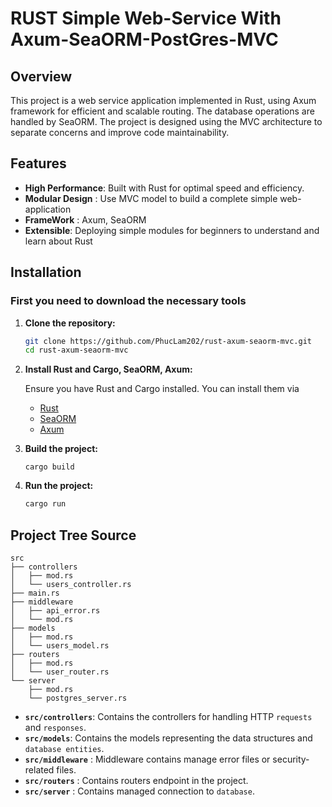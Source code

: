 # RUST Simple Web-Service With Axum-SeaORM-PostGres-MVC

## Overview
This project is a web service application implemented in Rust, using Axum framework for efficient and scalable routing. The database operations are handled by SeaORM. The project is designed using the MVC architecture to separate concerns and improve code maintainability.

## Features
- **High Performance**: Built with Rust for optimal speed and efficiency.
- **Modular Design** : Use MVC model to build a complete simple web-application 
- **FrameWork** : Axum, SeaORM 
- **Extensible**: Deploying simple modules for beginners to understand and learn about Rust

## Installation
### First you need to download the necessary tools  


1. **Clone the repository:**

    ```bash
    git clone https://github.com/PhucLam202/rust-axum-seaorm-mvc.git
    cd rust-axum-seaorm-mvc
    ```

2. **Install Rust and Cargo, SeaORM, Axum:**

    Ensure you have Rust and Cargo installed. You can install them via 
      - [Rust](https://rustup.rs/)       
      - [SeaORM](https://www.sea-ql.org/SeaORM/docs/install-and-config/database-and-async-runtime/)
      - [Axum](https://crates.io/crates/axum)  

3. **Build the project:**

    ```
    cargo build
    ```

4. **Run the project:**

    ```bash
    cargo run
    ```

## Project Tree Source 

```
src
├── controllers
│   ├── mod.rs
│   └── users_controller.rs
├── main.rs
├── middleware
│   ├── api_error.rs
│   └── mod.rs
├── models
│   ├── mod.rs
│   └── users_model.rs
├── routers
│   ├── mod.rs
│   └── user_router.rs
└── server
    ├── mod.rs
    └── postgres_server.rs
```
- **`src/controllers`**: Contains the controllers for handling HTTP `requests` and `responses`.
- **`src/models`**: Contains the models representing the data structures and `database entities`.
- **`src/middleware`** :  Middleware contains manage error files or security-related files.
- **`src/routers`** :   Contains routers endpoint in the project.
- **`src/server`** : Contains managed connection to `database`.  
 